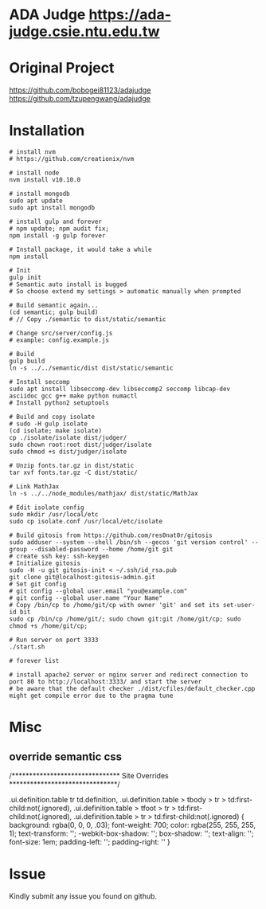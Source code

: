 # ADA Judge https://ada-judge.csie.ntu.edu.tw

# Original Project
https://github.com/bobogei81123/adajudge  
https://github.com/tzupengwang/adajudge

# Installation
```
# install nvm
# https://github.com/creationix/nvm

# install node
nvm install v10.10.0

# install mongodb
sudo apt update
sudo apt install mongodb

# install gulp and forever
# npm update; npm audit fix;
npm install -g gulp forever

# Install package, it would take a while
npm install

# Init
gulp init
# Semantic auto install is bugged
# So choose extend my settings > automatic manually when prompted

# Build semantic again...
(cd semantic; gulp build)
# // Copy ./semantic to dist/static/semantic

# Change src/server/config.js
# example: config.example.js

# Build
gulp build
ln -s ../../semantic/dist dist/static/semantic

# Install seccomp
sudo apt install libseccomp-dev libseccomp2 seccomp libcap-dev asciidoc gcc g++ make python numactl
# Install python2 setuptools

# Build and copy isolate
# sudo -H gulp isolate
(cd isolate; make isolate)
cp ./isolate/isolate dist/judger/
sudo chown root:root dist/judger/isolate
sudo chmod +s dist/judger/isolate

# Unzip fonts.tar.gz in dist/static
tar xvf fonts.tar.gz -C dist/static/

# Link MathJax
ln -s ../../node_modules/mathjax/ dist/static/MathJax

# Edit isolate config
sudo mkdir /usr/local/etc
sudo cp isolate.conf /usr/local/etc/isolate

# Build gitosis from https://github.com/res0nat0r/gitosis
sudo adduser --system --shell /bin/sh --gecos 'git version control' --group --disabled-password --home /home/git git
# create ssh key: ssh-keygen
# Initialize gitosis
sudo -H -u git gitosis-init < ~/.ssh/id_rsa.pub
git clone git@localhost:gitosis-admin.git
# Set git config
# git config --global user.email "you@example.com"
# git config --global user.name "Your Name"
# Copy /bin/cp to /home/git/cp with owner 'git' and set its set-user-id bit
sudo cp /bin/cp /home/git/; sudo chown git:git /home/git/cp; sudo chmod +s /home/git/cp;

# Run server on port 3333
./start.sh

# forever list

# install apache2 server or nginx server and redirect connection to port 80 to http://localhost:3333/ and start the server
# be aware that the default checker ./dist/cfiles/default_checker.cpp might get compile error due to the pragma tune
```

# Misc

## override semantic css
/*******************************
         Site Overrides
*******************************/

.ui.definition.table tr td.definition, .ui.definition.table > tbody > tr > td:first-child:not(.ignored), .ui.definition.table > tfoot > tr > td:first-child:not(.ignored), .ui.definition.table > tr > td:first-child:not(.ignored) {
    background: rgba(0, 0, 0, .03);
    font-weight: 700;
    color: rgba(255, 255, 255, 1);
    text-transform: '';
    -webkit-box-shadow: '';
    box-shadow: '';
    text-align: '';
    font-size: 1em;
    padding-left: '';
    padding-right: ''
}

# Issue
Kindly submit any issue you found on github.
